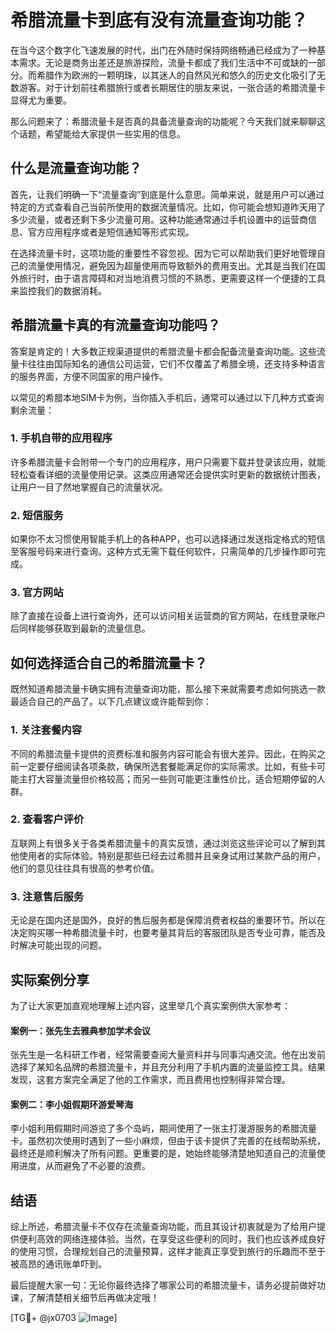 # 希腊流量卡到底有没有流量查询功能？

在当今这个数字化飞速发展的时代，出门在外随时保持网络畅通已经成为了一种基本需求。无论是商务出差还是旅游探险，流量卡都成了我们生活中不可或缺的一部分。而希腊作为欧洲的一颗明珠，以其迷人的自然风光和悠久的历史文化吸引了无数游客。对于计划前往希腊旅行或者长期居住的朋友来说，一张合适的希腊流量卡显得尤为重要。

那么问题来了：希腊流量卡是否真的具备流量查询的功能呢？今天我们就来聊聊这个话题，希望能给大家提供一些实用的信息。

## 什么是流量查询功能？

首先，让我们明确一下“流量查询”到底是什么意思。简单来说，就是用户可以通过特定的方式查看自己当前所使用的数据流量情况。比如，你可能会想知道昨天用了多少流量，或者还剩下多少流量可用。这种功能通常通过手机设置中的运营商信息、官方应用程序或者是短信通知等形式实现。

在选择流量卡时，这项功能的重要性不容忽视。因为它可以帮助我们更好地管理自己的流量使用情况，避免因为超量使用而导致额外的费用支出。尤其是当我们在国外旅行时，由于语言障碍和对当地消费习惯的不熟悉，更需要这样一个便捷的工具来监控我们的数据消耗。

## 希腊流量卡真的有流量查询功能吗？

答案是肯定的！大多数正规渠道提供的希腊流量卡都会配备流量查询功能。这些流量卡往往由国际知名的通信公司运营，它们不仅覆盖了希腊全境，还支持多种语言的服务界面，方便不同国家的用户操作。

以常见的希腊本地SIM卡为例，当你插入手机后，通常可以通过以下几种方式查询剩余流量：

### 1. 手机自带的应用程序
许多希腊流量卡会附带一个专门的应用程序，用户只需要下载并登录该应用，就能轻松查看详细的流量使用记录。这类应用通常还会提供实时更新的数据统计图表，让用户一目了然地掌握自己的流量状况。

### 2. 短信服务
如果你不太习惯使用智能手机上的各种APP，也可以选择通过发送指定格式的短信至客服号码来进行查询。这种方式无需下载任何软件，只需简单的几步操作即可完成。

### 3. 官方网站
除了直接在设备上进行查询外，还可以访问相关运营商的官方网站，在线登录账户后同样能够获取到最新的流量信息。

## 如何选择适合自己的希腊流量卡？

既然知道希腊流量卡确实拥有流量查询功能，那么接下来就需要考虑如何挑选一款最适合自己的产品了。以下几点建议或许能帮到你：

### 1. 关注套餐内容
不同的希腊流量卡提供的资费标准和服务内容可能会有很大差异。因此，在购买之前一定要仔细阅读各项条款，确保所选套餐能满足你的实际需求。比如，有些卡可能主打大容量流量但价格较高；而另一些则可能更注重性价比，适合短期停留的人群。

### 2. 查看客户评价
互联网上有很多关于各类希腊流量卡的真实反馈，通过浏览这些评论可以了解到其他使用者的实际体验。特别是那些已经去过希腊并且亲身试用过某款产品的用户，他们的意见往往具有很高的参考价值。

### 3. 注意售后服务
无论是在国内还是国外，良好的售后服务都是保障消费者权益的重要环节。所以在决定购买哪一种希腊流量卡时，也要考量其背后的客服团队是否专业可靠，能否及时解决可能出现的问题。

## 实际案例分享

为了让大家更加直观地理解上述内容，这里举几个真实案例供大家参考：

#### 案例一：张先生去雅典参加学术会议
张先生是一名科研工作者，经常需要查阅大量资料并与同事沟通交流。他在出发前选择了某知名品牌的希腊流量卡，并且充分利用了手机内置的流量监控工具。结果发现，这套方案完全满足了他的工作需求，而且费用也控制得非常合理。

#### 案例二：李小姐假期环游爱琴海
李小姐利用假期时间游览了多个岛屿，期间使用了一张主打漫游服务的希腊流量卡。虽然初次使用时遇到了一些小麻烦，但由于该卡提供了完善的在线帮助系统，最终还是顺利解决了所有问题。更重要的是，她始终能够清楚地知道自己的流量使用进度，从而避免了不必要的浪费。

## 结语

综上所述，希腊流量卡不仅存在流量查询功能，而且其设计初衷就是为了给用户提供便利高效的网络连接体验。当然，在享受这些便利的同时，我们也应该养成良好的使用习惯，合理规划自己的流量预算，这样才能真正享受到旅行的乐趣而不至于被高昂的通讯账单吓到。

最后提醒大家一句：无论你最终选择了哪家公司的希腊流量卡，请务必提前做好功课，了解清楚相关细节后再做决定哦！

[TG💪+ @jx0703 ![Image](https://github.com/user-attachments/assets/dbca1d08-cadb-493c-b0ec-ad6f7a83f270)]